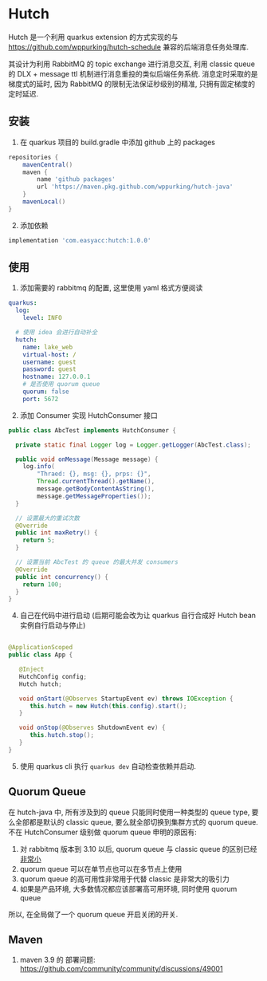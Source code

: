 # Hutch

Hutch 是一个利用 quarkus extension 的方式实现的与 https://github.com/wppurking/hutch-schedule 兼容的后端消息任务处理库.

其设计为利用 RabbitMQ 的 topic exchange 进行消息交互, 利用 classic queue 的 DLX + message ttl 机制进行消息重投的类似后端任务系统.
消息定时采取的是梯度式的延时, 因为 RabbitMQ 的限制无法保证秒级别的精准, 只拥有固定梯度的定时延迟.

## 安装

1. 在 quarkus 项目的 build.gradle 中添加 github 上的 packages

```groovy
repositories {
    mavenCentral()
    maven {
        name 'github packages'
        url 'https://maven.pkg.github.com/wppurking/hutch-java'
    }
    mavenLocal()
}
```

2. 添加依赖

```groovy
implementation 'com.easyacc:hutch:1.0.0'
```

## 使用

1. 添加需要的 rabbitmq 的配置, 这里使用 yaml 格式方便阅读

```yaml
quarkus:
  log:
    level: INFO

  # 使用 idea 会进行自动补全
  hutch:
    name: lake_web
    virtual-host: /
    username: guest
    password: guest
    hostname: 127.0.0.1
    # 是否使用 quorum queue
    quorum: false
    port: 5672
```

2. 添加 Consumer 实现 HutchConsumer 接口

```java
public class AbcTest implements HutchConsumer {

  private static final Logger log = Logger.getLogger(AbcTest.class);

  public void onMessage(Message message) {
    log.info(
        "Thraed: {}, msg: {}, prps: {}",
        Thread.currentThread().getName(),
        message.getBodyContentAsString(),
        message.getMessageProperties());
  }

  // 设置最大的重试次数
  @Override
  public int maxRetry() {
    return 5;
  }

  // 设置当前 AbcTest 的 queue 的最大并发 consumers
  @Override
  public int concurrency() {
    return 100;
  }
}
```

4. 自己在代码中进行启动 (后期可能会改为让 quarkus 自行合成好 Hutch bean 实例自行启动与停止)

```java

@ApplicationScoped
public class App {

   @Inject
   HutchConfig config;
   Hutch hutch;

   void onStart(@Observes StartupEvent ev) throws IOException {
      this.hutch = new Hutch(this.config).start();
   }

   void onStop(@Observes ShutdownEvent ev) {
      this.hutch.stop();
   }
}
```

5. 使用 quarkus cli 执行 `quarkus dev` 自动检查依赖并启动.

## Quorum Queue

在 hutch-java 中, 所有涉及到的 queue 只能同时使用一种类型的 queue type, 要么全部都是默认的 classic queue, 要么就全部切换到集群方式的
quorum queue. 不在 HutchConsumer 级别做 quorum queue 申明的原因有:

1. 对 rabbitmq 版本到 3.10 以后, quorum queue 与 classic queue
   的区别已经[非常小](https://www.rabbitmq.com/quorum-queues.html)
2. quorum queue 可以在单节点也可以在多节点上使用
3. quorum queue 的高可用性非常用于代替 classic 是非常大的吸引力
4. 如果是产品环境, 大多数情况都应该部署高可用环境, 同时使用 quorum queue

所以, 在全局做了一个 quorum queue 开启关闭的开关.


## Maven
1. maven 3.9 的 部署问题: https://github.com/community/community/discussions/49001